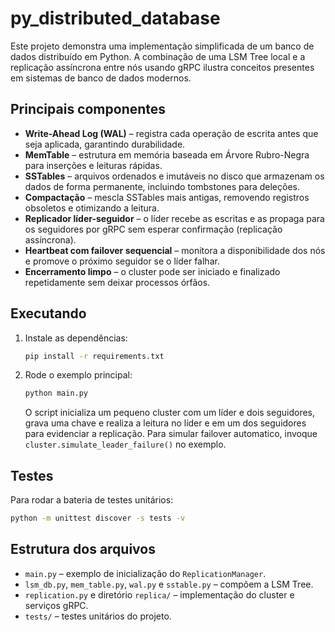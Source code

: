 # py_distributed_database

Este projeto demonstra uma implementação simplificada de um banco de dados distribuído em Python. A combinação de uma LSM Tree local e a replicação assíncrona entre nós usando gRPC ilustra conceitos presentes em sistemas de banco de dados modernos.

## Principais componentes

- **Write-Ahead Log (WAL)** – registra cada operação de escrita antes que seja aplicada, garantindo durabilidade.
- **MemTable** – estrutura em memória baseada em Árvore Rubro-Negra para inserções e leituras rápidas.
- **SSTables** – arquivos ordenados e imutáveis no disco que armazenam os dados de forma permanente, incluindo tombstones para deleções.
- **Compactação** – mescla SSTables mais antigas, removendo registros obsoletos e otimizando a leitura.
- **Replicador líder-seguidor** – o líder recebe as escritas e as propaga para os seguidores por gRPC sem esperar confirmação (replicação assíncrona).
- **Heartbeat com failover sequencial** – monitora a disponibilidade dos nós e promove o próximo seguidor se o líder falhar.
- **Encerramento limpo** – o cluster pode ser iniciado e finalizado repetidamente sem deixar processos órfãos.

## Executando

1. Instale as dependências:
   ```bash
   pip install -r requirements.txt
   ```
2. Rode o exemplo principal:
   ```bash
   python main.py
   ```
   O script inicializa um pequeno cluster com um líder e dois seguidores, grava uma chave e realiza a leitura no líder e em um dos seguidores para evidenciar a replicação.
Para simular failover automatico, invoque `cluster.simulate_leader_failure()` no exemplo.

## Testes

Para rodar a bateria de testes unitários:
```bash
python -m unittest discover -s tests -v
```

## Estrutura dos arquivos

- `main.py` – exemplo de inicialização do `ReplicationManager`.
- `lsm_db.py`, `mem_table.py`, `wal.py` e `sstable.py` – compõem a LSM Tree.
- `replication.py` e diretório `replica/` – implementação do cluster e serviços gRPC.
- `tests/` – testes unitários do projeto.
